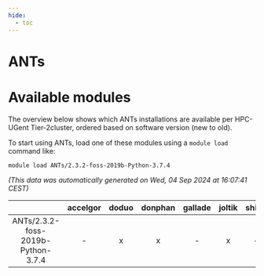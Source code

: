 ```yaml
---
hide:
  - toc
---
```


ANTs
====

# Available modules


The overview below shows which ANTs installations are available per HPC-UGent Tier-2cluster, ordered based on software version (new to old).

To start using ANTs, load one of these modules using a `module load` command like:

```shell
module load ANTs/2.3.2-foss-2019b-Python-3.7.4
```

*(This data was automatically generated on Wed, 04 Sep 2024 at 16:07:41 CEST)*  

| |accelgor|doduo|donphan|gallade|joltik|shinx|skitty|
| :---: | :---: | :---: | :---: | :---: | :---: | :---: | :---: |
|ANTs/2.3.2-foss-2019b-Python-3.7.4|-|x|x|-|x|-|x|
